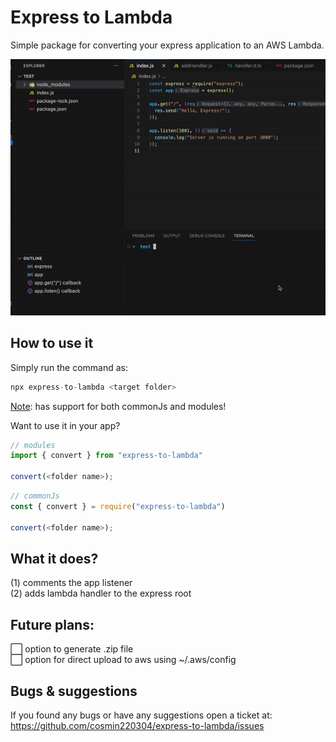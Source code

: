 # Express to Lambda

Simple package for converting your express application to an AWS Lambda.

![](https://github.com/cosmin220304/express-to-lambda/blob/main/demo_gif.gif?raw=true)

## How to use it

Simply run the command as:

```js
npx express-to-lambda <target folder>
```

<ins>Note</ins>: has support for both commonJs and modules!

Want to use it in your app?

```js
// modules
import { convert } from "express-to-lambda"

convert(<folder name>);
```

```js
// commonJs
const { convert } = require("express-to-lambda")

convert(<folder name>);
```

## What it does?

(1) comments the app listener  
(2) adds lambda handler to the express root

## Future plans:

⬜️ option to generate .zip file  
⬜️ option for direct upload to aws using ~/.aws/config

## Bugs & suggestions

If you found any bugs or have any suggestions open a ticket at:
https://github.com/cosmin220304/express-to-lambda/issues
